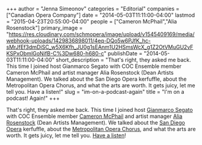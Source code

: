 +++
author = "Jenna Simeonov"
categories = "Editorial"
companies = ["Canadian Opera Company"]
date = "2014-05-03T11:11:00-04:00"
lastmod = "2015-04-23T20:55:00-04:00"
people = ["Cameron McPhail","Alia Rosenstock"]
primary_image = "https://res.cloudinary.com/schmopera/image/upload/v1545409169/media/webhook-uploads/1429836898011/4eq-DQo5w6PJfK_hc-sMrJfEf3dmDiSC_w5X6Kfh_JU0g1sEAnm1U2HSmsWcX_g1Z2OtVMuGU2vFKSPxObmlGoNifB-C%3Dw680-h680-c"
publishDate = "2014-05-03T11:11:00-04:00"
short_description = "That&#039;s right, they asked me back. This time I joined host Gianmarco Segato with COC Ensemble member Cameron McPhail and artist manager Alia Rosenstock (Dean Artists Management). We talked about the San Diego Opera kerfuffle, about the Metropolitan Opera Chorus, and what the arts are worth. It gets juicy, let me tell you. Have a listen!"
slug = "im-on-a-podcast-again"
title = "I&#039;m on a podcast! Again!"
+++

That's right, they asked me back. This time I joined host [Gianmarco Segato](https://twitter.com/ducadiposa) with COC Ensemble member [Cameron McPhail](https://twitter.com/Cameron_McPhail) and artist manager [Alia Rosenstock](http://www.linkedin.com/pub/alia-rosenstock/17/792/b40) (Dean Artists Management). We talked about the [San Diego Opera](http://www.latimes.com/entertainment/arts/culture/la-et-cm-san-diego-opera-emergency-fundraising-campaign-20140429,0,4964395.story#axzz30fJoWEHt) kerfuffle, about the [Metropolitan Opera Chorus](http://www.nytimes.com/2014/04/21/nyregion/asking-how-much-an-opera-singers-work-is-worth.html?_r=0), and what the arts are worth. It gets juicy, let me tell you. [Have a listen](http://link.brightcove.com/services/player/bcpid1041022875001?bckey=AQ~~,AAAA8fYP8DE~,PwkmV6k8YkoszgaJmIokKckMGcHaVEzR&bctid=3531524163001)!
